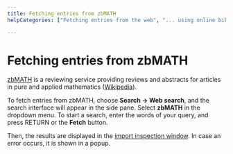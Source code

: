 ```yaml
---
title: Fetching entries from zbMATH
helpCategories: ["Fetching entries from the web", "... using online bibliographic database"]

---
```


# Fetching entries from zbMATH

[zbMATH](https://www.zbmath.org/) is a reviewing service providing reviews and abstracts for articles in pure and applied mathematics ([Wikipedia](https://en.wikipedia.org/wiki/Zentralblatt_MATH)).


To fetch entries from zbMATH, choose **Search -&gt; Web search**, and the search interface will appear in the side pane.
Select **zbMATH** in the dropdown menu.
To start a search, enter the words of your query, and press <kdb>RETURN</kdb> or the **Fetch** button.

Then, the results are displayed in the [import inspection window](ImportInspectionDialog).
In case an error occurs, it is shown in a popup.
